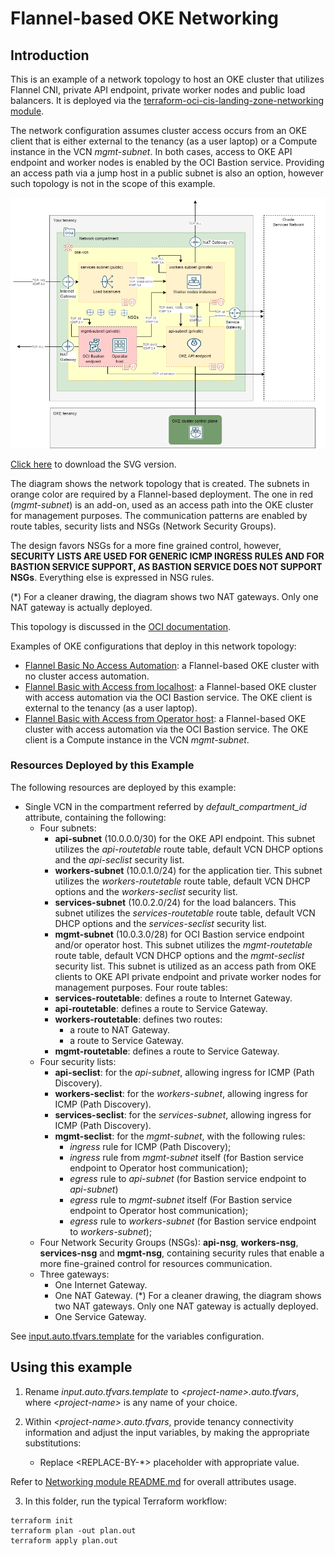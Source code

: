 <!-- BEGIN_TF_DOCS -->
# Flannel-based OKE Networking

## Introduction

This is an example of a network topology to host an OKE cluster that utilizes Flannel CNI, private API endpoint, private worker nodes and public load balancers. It is deployed via the [terraform-oci-cis-landing-zone-networking module](https://github.com/oracle-quickstart/terraform-oci-cis-landing-zone-networking). 

The network configuration assumes cluster access occurs from an OKE client that is either external to the tenancy (as a user laptop) or a Compute instance in the VCN *mgmt-subnet*. In both cases, access to OKE API endpoint and worker nodes is enabled by the OCI Bastion service. Providing an access path via a jump host in a public subnet is also an option, however such topology is not in the scope of this example. 

![Flannel_Network_Topology](diagrams/oke-flannel-network.drawio.png)

[Click here](./diagrams/oke-flannel-network.drawio.svg) to download the SVG version.

The diagram shows the network topology that is created. The subnets in orange color are required by a Flannel-based deployment. The one in red (*mgmt-subnet*) is an add-on, used as an access path into the OKE cluster for management purposes. The communication patterns are enabled by route tables, security lists and NSGs (Network Security Groups). 

The design favors NSGs for a more fine grained control, however, **SECURITY LISTS ARE USED FOR GENERIC ICMP INGRESS RULES AND FOR BASTION SERVICE SUPPORT, AS BASTION SERVICE DOES NOT SUPPORT NSGs**. Everything else is expressed in NSG rules.

(\*) For a cleaner drawing, the diagram shows two NAT gateways. Only one NAT gateway is actually deployed.

This topology is discussed in the [OCI documentation](https://docs.oracle.com/en-us/iaas/Content/ContEng/Concepts/contengnetworkconfigexample.htm#example-flannel-cni-privatek8sapi_privateworkers_publiclb).

Examples of OKE configurations that deploy in this network topology:
- [Flannel Basic No Access Automation](https://github.com/oracle-quickstart/terraform-oci-secure-workloads/tree/main/cis-oke/examples/flannel/basic): a Flannel-based OKE cluster with no cluster access automation.
- [Flannel Basic with Access from localhost](https://github.com/oracle-quickstart/terraform-oci-secure-workloads/tree/main/cis-oke/examples/flannel/basic-access-from-localhost/): a Flannel-based OKE cluster with access automation via the OCI Bastion service. The OKE client is external to the tenancy (as a user laptop).
- [Flannel Basic with Access from Operator host](https://github.com/oracle-quickstart/terraform-oci-secure-workloads/tree/main/cis-oke/examples/flannel/basic-access-from-operator-host): a Flannel-based OKE cluster with access automation via the OCI Bastion service. The OKE client is a Compute instance in the VCN *mgmt-subnet*.

### Resources Deployed by this Example

The following resources are deployed by this example:

- Single VCN in the compartment referred by *default_compartment_id* attribute, containing the following:
    - Four subnets:
        - **api-subnet** (10.0.0.0/30) for the OKE API endpoint. This subnet utilizes the *api-routetable* route table, default VCN DHCP options and the *api-seclist* security list.
        - **workers-subnet** (10.0.1.0/24) for the application tier. This subnet utilizes the *workers-routetable* route table, default VCN DHCP options and the *workers-seclist* security list.
        - **services-subnet** (10.0.2.0/24) for the load balancers. This subnet utilizes the *services-routetable* route table, default VCN DHCP options and the *services-seclist* security list.
        - **mgmt-subnet** (10.0.3.0/28) for OCI Bastion service endpoint and/or operator host. This subnet utilizes the *mgmt-routetable* route table, default VCN DHCP options and the *mgmt-seclist* security list. This subnet is utilized as an access path from OKE clients to OKE API private endpoint and private worker nodes for management purposes.
    Four route tables:
        - **services-routetable**: defines a route to Internet Gateway.
        - **api-routetable**: defines a route to Service Gateway.
        - **workers-routetable**: defines two routes:
            - a route to NAT Gateway.
            - a route to Service Gateway.   
        - **mgmt-routetable**: defines a route to Service Gateway.   
    - Four security lists:
        - **api-seclist**: for the *api-subnet*, allowing ingress for ICMP (Path Discovery).
        - **workers-seclist**: for the *workers-subnet*, allowing ingress for ICMP (Path Discovery).
        - **services-seclist**: for the *services-subnet*, allowing ingress for ICMP (Path Discovery).
        - **mgmt-seclist**: for the *mgmt-subnet*, with the following rules:
            - *ingress* rule for ICMP (Path Discovery);
            - *ingress* rule from *mgmt-subnet* itself (for Bastion service endpoint to Operator host communication);
            - *egress* rule to *api-subnet* (for Bastion service endpoint to *api-subnet*) 
            - *egress* rule to *mgmt-subnet* itself (For Bastion service endpoint to Operator host communication);
            - *egress* rule to *workers-subnet* (for Bastion service endpoint to *workers-subnet*);
    - Four Network Security Groups (NSGs): **api-nsg**, **workers-nsg**, **services-nsg** and **mgmt-nsg**, containing security rules that enable a more fine-grained control for resources communication.    
    - Three gateways:
        - One Internet Gateway.
        - One NAT Gateway. (\*) For a cleaner drawing, the diagram shows two NAT gateways. Only one NAT gateway is actually deployed.
        - One Service Gateway.

See [input.auto.tfvars.template](./input.auto.tfvars.template) for the variables configuration.

## Using this example
1. Rename *input.auto.tfvars.template* to *\<project-name\>.auto.tfvars*, where *\<project-name\>* is any name of your choice.

2. Within *\<project-name\>.auto.tfvars*, provide tenancy connectivity information and adjust the input variables, by making the appropriate substitutions:
   - Replace \<REPLACE-BY-\*\> placeholder with appropriate value. 
   
Refer to [Networking module README.md](https://github.com/oracle-quickstart/terraform-oci-cis-landing-zone-networking/blob/main/README.md) for overall attributes usage.

3. In this folder, run the typical Terraform workflow:
```
terraform init
terraform plan -out plan.out
terraform apply plan.out
```


